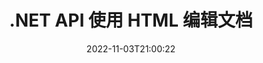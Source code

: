 ---
############################# Static ############################
layout: "product"
date: 2022-11-03T21:00:22
draft: false

product: "Editor"
product_tag: "editor"
platform: ".NET"
platform_tag: "net"

############################# Head ############################
head_title: "C# .NET 文档编辑器 API |使用 HTML 编辑 Word Excel PowerPoint Web XML"
head_description: "C# .NET 文档编辑器 API 可将 Microsoft Word、Excel、PowerPoint、PDF、XML、Web 和文本文件格式加载到 HTML 中，操作并转换回原始格式。"

############################# Header ############################
title: ".NET API 使用 HTML 编辑文档"
description: "开发 .NET 应用程序，与 HTML 编辑器集成，获取支持的文档，编辑并转换为原始格式。"
button:
    enable: true

############################# SubMenu ############################
submenu:
    enable: true
    
    left:
        img_alt: "GroupDocs.Editor for .NET"
        image: "https://www.groupdocs.cloud/templates/groupdocs/images/product-logos/groupdocs-editor-net.png"
        product: "GroupDocs.Editor"
        platform: ".NET"

    middle:
        button:
            # button loop
            - link: "#overview"
              text: "概述"

            # button loop
            - link: "#features"
              text: "特征"

            # button loop
            - link: "#support"
              text: "支持"

            # button loop
            - link: "https://products.groupdocs.app/editor"
              text: "现场演示"

            # button loop
            - link: "https://purchase.groupdocs.com/pricing/editor/net"
              text: "价钱"

    right:
        link_download: "https://downloads.groupdocs.com/editor"
        link_learn: "https://docs.groupdocs.com/editor/net/"
        link_buy: "https://purchase.groupdocs.com"

############################# Overview ############################
overview:
    enable: true
    content: |
      GroupDocs.Editor for .NET API 可帮助您构建简单易用的 C#、ASP.NET 和其他 .NET 应用程序，这些应用程序可轻松与流行的 HTML 编辑器（开源和付费）集成以转换、编辑和操作流行的文件格式。我们的 .NET 编辑器 API 允许您加载文档、将其转换为 HTML、将 HTML 推送到外部 HTML 编辑器，并且一旦操作完成，将 HTML 保存为其原始文件格式。您还可以单独获取随任何文档附加的资源。它适用于各种文档，例如 Microsoft Word、Excel、PowerPoint、PDF、XPS、OpenDocument、文本、Web、电子邮件、电子书等。
    tabs:
      enable: true
      
      ## TAB ONE ##
      tab_one:
        description: |
          以下是 .NET 的 GroupDocs.Editor 的概述:
      
        left:
          enable: true
          icon: "fab fa-html5"
          title: "使用 HTML 进行操作"
          content: |
            * 加载支持的文档
            * 使用 HTML 编辑内容
            * 编辑相关样式
            * 转换为原始格式
      
      ## TAB TWO ##
      tab_two:
        description: |
          GroupDocs.Editor for .NET 支持以下 [文件格式](https://docs.groupdocs.com/editor/java/supported-document-formats/)

        left:
          enable: true
          table:
            # table loop
            - title: "Microsoft Office"
              content: |
                * **Microsoft Word**: DOC, DOCX, DOCM, DOT, DOTM, DOTX, FlatOPC, WordML, RTF
                * **Microsoft Excel**: XLS, XLSX, XLSM, XLT, XLTX, XLTM, XLSB, XLAM, CSV, TSV, SXC, SpreadsheetML, DIF, DSV
                * **Microsoft PowerPoint**: PPT, PPTX, PPTM, PPS, PPSX, PPSM, POT, POTX, POTM

        right:
          enable: true
          table:
            # table loop
            - title: "其他格式系列"
              content: |
                * **开放文档格式**: ODT, OTT, ODS, FODS, ODP, OTP
                * **固定布局格式**: PDF, XPS
                * **网页格式**: HTML, MHTML, CHM, XML, TXT
                * **网页格式**: MOBI, AZW3, ePub

      ## TAB THREE ##
      tab_three:
        description: |
          GroupDocs.Editor for .NET 支持以下操作系统、框架和包管理器:
        
        left:
          enable: true
          table:
            # table loop
            - icon: "fab fa-windows"
              title: "操作系统"
              content: |
                * Microsoft Windows Desktop
                * Microsoft Windows Server
                * Microsoft Windows Azure
                * Linux

            # table loop
            - icon: "fas fa-code"
              title: "支持的框架"
              content: |
                * .NET Framework 4.6.1+
				* .NET Standard 2.0+
				* .NET 6+
                * Mono Framework 1.2+

        right:
          enable: true
          table:
            # table loop
            - icon: "fas fa-box"
              title: "包管理器"
              content: |
                * NuGet

            # table loop
            - icon: "fas fa-tools"
              title: "开发环境"
              content: |
                * Microsoft Visual Studio
                * Xamarin.Android
                * Xamarin.IOS
                * Xamarin.Mac
                * MonoDevelop

############################# Features ############################
features:
    enable: true
    title: "GroupDocs.Editor 用于 .NET 功能"

    feature:
      # feature loop
      - icon: "fas fa-copy"
        content: "与任何 HTML 编辑器轻松集成"

      # feature loop
      - icon: "fas fa-eye"
        content: "将文档转换为 HTML DOM"

      # feature loop
      - icon: "fas fa-bolt"
        content: "从文档流中获取 HTML 内容"
      
      # feature loop
      - icon: "fas fa-file-powerpoint"
        content: "获取 HTML 内容及其嵌入式资源"

      # feature loop
      - icon: "fas fa-code"
        content: "从 Document 中获取 HTML Body Tag 内容"

      # feature loop
      - icon: "fas fa-cloud"
        content: "获取 HTML 文档的 CSS 样式表"

      # feature loop
      - icon: "fas fa-remove-format"
        content: "遍历 HTML 内容并保存其资源"

      # feature loop
      - icon: "fas fa-comment-slash"
        content: "从字符串内容中获取 HTML DOM 并转换为文档"

      # feature loop
      - icon: "fas fa-location-arrow"
        content: "HTML DOM 以及资源转换"

      # feature loop
      - icon: "fas fa-border-all"
        content: "在 HTML 中编辑各种格式的文档"

      # feature loop
      - icon: "fas fa-wrench"
        content: "准确转换"

      # feature loop
      - icon: "fas fa-columns"
        content: "对结果文档应用读和/或写保护"

      # feature loop
      - icon: "fas fa-file-word"
        content: "在任何所见即所得编辑器中对文字处理文档进行分页和编辑"

      # feature loop
      - icon: "fas fa-envelope"
        content: "数据库 (DB) 和用户界面 (UI) 不可知"

      # feature loop
      - icon: "fas fa-print"
        content: "强大的 XML 处理功能"

      # feature loop
      - icon: "fas fa-file-archive"
        content: "从输入文档中检索 OTF（开放式字体）并导出到结果文档"

      # feature loop
      - icon: "fas fa-lock"
        content: "在支持的输入文档格式内处理光栅和矢量图像"

      # feature loop
      - icon: "fas fa-file-code"
        content: "将已编辑工作表的内容插入到所需位置的原始电子表格中"
      
      # feature loop
      - icon: "fas fa-fill-drip"
        content: "编辑幻灯片并将它们插入生成的电子表格"

      # feature loop
      - icon: "fas fa-file-excel"
        content: "保存时在生成的文字处理文档中嵌入字体"

    more_feature:
      # more_feature_loop
      - title: "与 HTML DOM 的准确转换"
        content: |
          GroupDocs.Editor for .NET API 使您的 .NET 应用程序能够获取支持格式的文档并将其转换为 HTML 文档对象模型 (DOM) 以及提取附加资源，例如 CSS。然后，您可以使用您喜欢的 HTML 编辑器对 HTML 进行修改。完成编辑后，用于 .NET API 的 GroupDocs.Editor 允许您将此 HTML DOM 准确地转换回原始文件。

          ```cs
          // Create Editor class by loading an input document
          Editor editor = new Editor("Sample.docx");

          // Open document for edit and obtain EditableDocument
          EditableDocument original = editor.Edit();

          // Obtain all-embedded HTML from it
          string allEmbeddedInside = original.GetEmbeddedHtml();

          // If necessary, obtain pure HTML-markup, CSS, images and other resources in separate form

          // Whole HTML-markup, without any resources
          string completeHtmlMarkup = original.GetContent();

          // Only HTML->BODY content, useful for most of WYSIWYG-editors
          string onlyInnerBody = original.GetBodyContent();

          // All CSS stylesheets
          var stylesheets = original.Css;

          // All images, including raster and vector, but without CSS gradients
          var images = original.Images;

          // All font resources
          var fonts = original.Fonts;

          // finally, send this content to your WYSIWYG HTML-editor
          ```
      # more_feature_loop
      - title: "加载和提取外部资源"
        content: "GroupDocs.Editor for .NET API 能够获取附加到受支持文档的外部资源，例如图像、字体、CSS 等。然后可以从生成的 HTML 文档中单独加载、遍历和保存获取的资源。这为您提供了更易于管理的输出。"

      # more_feature_loop
      - title: "在文字处理文件格式中应用文本效果"
        content: "GroupDocs 文档编辑器 API 可以在使用支持的 Microsoft Word 文档处理格式时添加复杂的文本效果（阴影、3D 效果、轮廓、发光、雕刻、浮雕）。此功能是自动启用的，可以在处理具有此类文本效果的文档时观察到。"

      # more_feature_loop
      - title: "强大的 XML 操作功能"
        content: |
          使用 GroupDocs.Editor for .NET API，您可以打开、查看和编辑 XML 文档。我们的编辑 API 提供对 XML 标记、属性及其值、XML 声明、CDATA 部分、DOCTYPE 定义和其他 XML 特定实体的特殊支持和识别。您可以为 XML 结构中的每个不同实体自定义字体和颜色设置。  

          XML 转换器功能非常智能，可以显示 XML 文件中的错误以及如何修复它们。 URI 和电子邮件识别器机制扫描 XML 属性并将 A 标记内检测到的 URI 和电子邮件地址表示为链接，以便可以将它们作为链接进行编辑，而不是作为生成的 HTML 文件中的文本。

############################# Support ############################
support:
    enable: true

############################# Solutions ############################
solutions:
    enable: true
    title: "GroupDocs.Editor 为其他流行的开发环境提供文档编辑 API"

    solution:
        # solution loop
        - img_alt: "GroupDocs.Editor for Java"
          image: "https://www.groupdocs.cloud/templates/groupdocs/images/product-logos/groupdocs-editor-java.png"
          product: "GroupDocs.Editor"
          platform: "Java"
          link: "/editor/java/"

############################# Back to top ###############################
back_to_top:
  enable: true
---